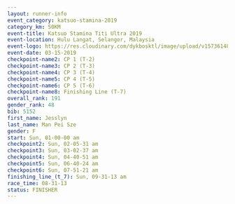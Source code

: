 ```yaml
---
layout: runner-info 
event_category: katsuo-stamina-2019 
category_km: 50KM 
event-title: Katsuo Stamina Titi Ultra 2019 
event-location: Hulu Langat, Selangor, Malaysia 
event-logo: https://res.cloudinary.com/dykbosktl/image/upload/v1573614825/Logo/Logo_p7ft6n.png
event-date: 03-15-2019 
checkpoint-name2: CP 1 (T-2) 
checkpoint-name3: CP 2 (T-3) 
checkpoint-name4: CP 3 (T-4) 
checkpoint-name5: CP 4 (T-5) 
checkpoint-name6: CP 5 (T-6) 
checkpoint-name8: Finishing Line (T-7) 
overall_rank: 191
gender_rank: 48
bib: 5152
first_name: Jesslyn
last_name: Man Pei Sze
gender: F
start: Sun, 01-00-00 am
checkpoint2: Sun, 02-05-31 am
checkpoint3: Sun, 03-02-37 am
checkpoint4: Sun, 04-40-51 am
checkpoint5: Sun, 06-40-24 am
checkpoint6: Sun, 07-51-21 am
finishing_line_(t_7): Sun, 09-31-13 am
race_time: 08-31-13
status: FINISHER
---
```

